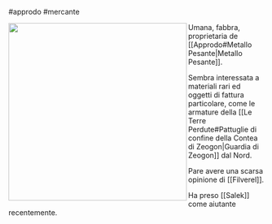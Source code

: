 #approdo #mercante 

<img width=350 src="https://i.pinimg.com/564x/df/88/66/df88662fa003c2f6f75ab60194b63d82.jpg" align=left>Umana, fabbra, proprietaria de [[Approdo#Metallo Pesante|Metallo Pesante]].

Sembra interessata a materiali rari ed oggetti di fattura particolare, come le armature della [[Le Terre Perdute#Pattuglie di confine della Contea di Zeogon|Guardia di Zeogon]] dal Nord.

Pare avere una scarsa opinione di [[Filverel]].

Ha preso [[Salek]] come aiutante recentemente.
